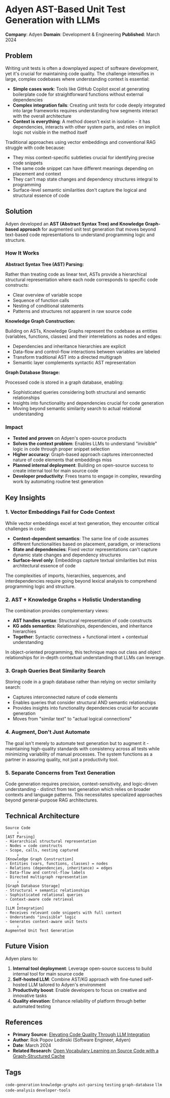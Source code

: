 # Adyen AST-Based Unit Test Generation with LLMs

**Company**: Adyen
**Domain**: Development & Engineering
**Published**: March 2024

## Problem

Writing unit tests is often a downplayed aspect of software development, yet it's crucial for maintaining code quality. The challenge intensifies in large, complex codebases where understanding context is essential:

- **Simple cases work**: Tools like GitHub Copilot excel at generating boilerplate code for straightforward functions without external dependencies
- **Complex integration fails**: Creating unit tests for code deeply integrated into large frameworks requires understanding how segments interact with the overall architecture
- **Context is everything**: A method doesn't exist in isolation - it has dependencies, interacts with other system parts, and relies on implicit logic not visible in the method itself

Traditional approaches using vector embeddings and conventional RAG struggle with code because:
- They miss context-specific subtleties crucial for identifying precise code snippets
- The same code snippet can have different meanings depending on placement and context
- They can't map state changes and dependency structures integral to programming
- Surface-level semantic similarities don't capture the logical and structural essence of code

## Solution

Adyen developed an **AST (Abstract Syntax Tree) and Knowledge Graph-based approach** for augmented unit test generation that moves beyond text-based code representations to understand programming logic and structure.

### How It Works

**Abstract Syntax Tree (AST) Parsing:**

Rather than treating code as linear text, ASTs provide a hierarchical structural representation where each node corresponds to specific code constructs:
- Clear overview of variable scope
- Sequence of function calls
- Nesting of conditional statements
- Patterns and structures not apparent in raw source code

**Knowledge Graph Construction:**

Building on ASTs, Knowledge Graphs represent the codebase as entities (variables, functions, classes) and their interrelations as nodes and edges:
- Dependencies and inheritance hierarchies are explicit
- Data-flow and control-flow interactions between variables are labeled
- Transform traditional AST into a directed multigraph
- Semantic layer complements syntactic AST representation

**Graph Database Storage:**

Processed code is stored in a graph database, enabling:
- Sophisticated queries considering both structural and semantic relationships
- Insights into functionality and dependencies crucial for code generation
- Moving beyond semantic similarity search to actual relational understanding

### Impact

- **Tested and proven** on Adyen's open-source products
- **Solves the context problem**: Enables LLMs to understand "invisible" logic in code through proper snippet selection
- **Higher accuracy**: Graph-based approach captures interconnected nature of code elements that embeddings miss
- **Planned internal deployment**: Building on open-source success to create internal tool for main source code
- **Developer productivity**: Frees teams to engage in complex, rewarding work by automating routine test generation

## Key Insights

### 1. Vector Embeddings Fail for Code Context

While vector embeddings excel at text generation, they encounter critical challenges in code:
- **Context-dependent semantics**: The same line of code assumes different functionalities based on placement, paradigm, or interactions
- **State and dependencies**: Fixed vector representations can't capture dynamic state changes and dependency structures
- **Surface-level only**: Embeddings capture textual similarities but miss architectural essence of code

The complexities of imports, hierarchies, sequences, and interdependencies require going beyond lexical analysis to comprehend programming logic and structure.

### 2. AST + Knowledge Graphs = Holistic Understanding

The combination provides complementary views:
- **AST handles syntax**: Structural representation of code constructs
- **KG adds semantics**: Relationships, dependencies, and inheritance hierarchies
- **Together**: Syntactic correctness + functional intent + contextual understanding

In object-oriented programming, this technique maps out class and object relationships for in-depth contextual understanding that LLMs can leverage.

### 3. Graph Queries Beat Similarity Search

Storing code in a graph database rather than relying on vector similarity search:
- Captures interconnected nature of code elements
- Enables queries that consider structural AND semantic relationships
- Provides insights into functionality dependencies crucial for accurate generation
- Moves from "similar text" to "actual logical connections"

### 4. Augment, Don't Just Automate

The goal isn't merely to automate test generation but to augment it - maintaining high-quality standards with consistency across all tests while minimizing variability of manual processes. The system functions as a partner in assuring quality, not just a productivity tool.

### 5. Separate Concerns from Text Generation

Code generation requires precision, context-sensitivity, and logic-driven understanding - distinct from text generation which relies on broader contexts and language patterns. This necessitates specialized approaches beyond general-purpose RAG architectures.

## Technical Architecture

```
Source Code
     ↓
[AST Parsing]
- Hierarchical structural representation
- Nodes = code constructs
- Scope, calls, nesting captured
     ↓
[Knowledge Graph Construction]
- Entities (vars, functions, classes) = nodes
- Relations (dependencies, inheritance) = edges
- Data-flow and control-flow labels
- Directed multigraph representation
     ↓
[Graph Database Storage]
- Structural + semantic relationships
- Sophisticated relational queries
- Context-aware code retrieval
     ↓
[LLM Integration]
- Receives relevant code snippets with full context
- Understands "invisible" logic
- Generates context-aware unit tests
     ↓
Augmented Unit Test Generation
```

## Future Vision

Adyen plans to:
1. **Internal tool deployment**: Leverage open-source success to build internal tool for main source code
2. **Self-hosted LLM**: Combine AST/KG approach with fine-tuned self-hosted LLM tailored to Adyen's environment
3. **Productivity boost**: Enable developers to focus on creative and innovative tasks
4. **Quality elevation**: Enhance reliability of platform through better automated testing

## References

- **Primary Source**: [Elevating Code Quality Through LLM Integration](https://www.adyen.com/knowledge-hub/elevating-code-quality-through-llm-integration)
- **Author**: Rok Popov Ledinski (Software Engineer, Adyen)
- **Date**: March 2024
- **Related Research**: [Open Vocabulary Learning on Source Code with a Graph-Structured Cache](https://proceedings.mlr.press/v139/hellendoorn21a.html)

## Tags

`code-generation` `knowledge-graphs` `ast-parsing` `testing` `graph-database` `llm` `code-analysis` `developer-tools`
